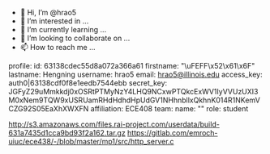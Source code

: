 - 👋 Hi, I’m @hrao5
- 👀 I’m interested in ...
- 🌱 I’m currently learning ...
- 💞️ I’m looking to collaborate on ...
- 📫 How to reach me ...

<!---
hrao5/hrao5 is a ✨ special ✨ repository because its `README.md` (this file) appears on your GitHub profile.
You can click the Preview link to take a look at your changes.
--->
profile:
  id: 63138cdec55d8a072a366a61
  firstname: "\uFEFF\x52\x61\x6F"
  lastname: Hengning
  username: hrao5
  email: hrao5@illinois.edu
  access_key: auth0|63138cdf0f8e1eedb7544ebb
  secret_key: JGFyZ29uMmkkdj0xOSRtPTMyNzY4LHQ9NCxwPTQkcExWV1IyVVUzUXI3M0xNem9TQW9xUSRUamRHdHdhdHpUdGV1NHhnbllxQkhnK014R1NKemVCZG92S05EaXhXWXFN
  affiliation: ECE408
  team:
    name: ""
  role: student
  
  http://s3.amazonaws.com/files.rai-project.com/userdata/build-631a7435d1cca9bd93f2a162.tar.gz
  https://gitlab.com/emroch-uiuc/ece438/-/blob/master/mp1/src/http_server.c
